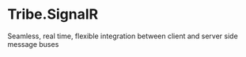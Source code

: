 Tribe.SignalR
==================

Seamless, real time, flexible integration between client and server side message buses